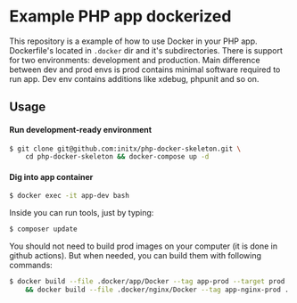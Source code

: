 # Example PHP app dockerized
This repository is a example of how to use Docker in your PHP app.
Dockerfile's located in `.docker` dir and it's subdirectories.
There is support for two environments: development and production.
Main difference between dev and prod envs is prod contains minimal software required to run app.
Dev env contains additions like xdebug, phpunit and so on.
## Usage
#### Run development-ready environment
```bash
$ git clone git@github.com:initx/php-docker-skeleton.git \
    cd php-docker-skeleton && docker-compose up -d
```
#### Dig into app container
```bash
$ docker exec -it app-dev bash
```
Inside you can run tools, just by typing:
```bash
$ composer update
```

You should not need to build prod images on your computer (it is done in github actions).
But when needed, you can build them with following commands:
```bash
$ docker build --file .docker/app/Docker --tag app-prod --target prod . \
    && docker build --file .docker/nginx/Docker --tag app-nginx-prod .
```
